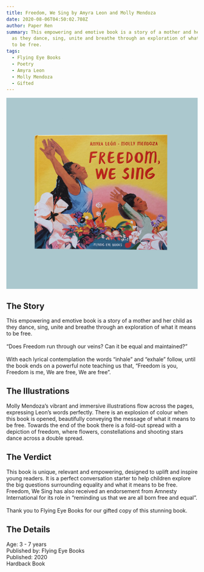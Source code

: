```yaml
---
title: Freedom, We Sing by Amyra Leon and Molly Mendoza
date: 2020-08-06T04:50:02.708Z
author: Paper Ren
summary: This empowering and emotive book is a story of a mother and her child
  as they dance, sing, unite and breathe through an exploration of what it means
  to be free.
tags:
  - Flying Eye Books
  - Poetry
  - Amyra Leon
  - Molly Mendoza
  - Gifted
---
```

![Freedom, We Sing front cover](/static/img/dscf8272.jpg "Freedom, We Sing by Amyra Leon and Molly Mendoza")

## The Story

This empowering and emotive book is a story of a mother and her child as they dance, sing, unite and breathe through an exploration of what it means to be free.\
\
“Does Freedom run through our veins? Can it be equal and maintained?”\
\
With each lyrical contemplation the words “inhale” and “exhale” follow, until the book ends on a powerful note teaching us that, “Freedom is you, Freedom is me, We are free, We are free”.

## The Illustrations

 Molly Mendoza’s vibrant and immersive illustrations flow across the pages, expressing Leon’s words perfectly. There is an explosion of colour when this book is opened, beautifully conveying the message of what it means to be free. Towards the end of the book there is a fold-out spread with a depiction of freedom, where flowers, constellations and shooting stars dance across a double spread.

## The Verdict

This book is unique, relevant and empowering, designed to uplift and inspire young readers. It is a perfect conversation starter to help children explore the big questions surrounding equality and what it means to be free. Freedom, We Sing has also received an endorsement from Amnesty International for its role in “reminding us that we are all born free and equal”.\
\
Thank you to Flying Eye Books for our gifted copy of this stunning book.

## The Details

Age: 3 - 7 years\
Published by: Flying Eye Books\
Published: 2020\
Hardback Book